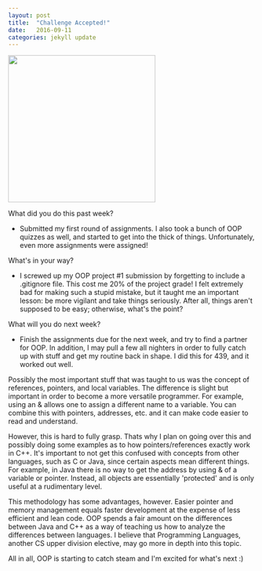 ```yaml
---
layout: post
title:  "Challenge Accepted!"
date:   2016-09-11
categories: jekyll update
---
```


<img src="/assets/profpic.JPG" width="300">

What did you do this past week?

- Submitted my first round of assignments. I also took a bunch of OOP quizzes as well, and started to get into the thick of things. Unfortunately, even more assignments were assigned!

What's in your way?

- I screwed up my OOP project #1 submission by forgetting to include a .gitignore file. This cost me 20% of the project grade! I felt extremely bad for making such a stupid mistake, but it taught me an important lesson: be more vigilant and take things seriously. After all, things aren't supposed to be easy; otherwise, what's the point?

What will you do next week?

- Finish the assignments due for the next week, and try to find a partner for OOP. In addition, I may pull a few all nighters in order to fully catch up with stuff and get my routine back in shape. I did this for 439, and it worked out well.


Possibly the most important stuff that was taught to us was the concept of references, pointers, and local variables. The difference is slight but important in order to become a more versatile programmer. For example, using an & allows one to assign a different name to a variable. You can combine this with pointers, addresses, etc. and it can make code easier to read and understand.

However, this is hard to fully grasp. Thats why I plan on going over this and possibly doing some examples as to how pointers/references exactly work in C++. It's important to not get this confused with concepts from other languages, such as C or Java, since certain aspects mean different things. For example, in Java there is no way to get the address by using & of a variable or pointer. Instead, all objects are essentially 'protected' and is only useful at a rudimentary level.

This methodology has some advantages, however. Easier pointer and memory management equals faster development at the expense of less efficient and lean code. OOP spends a fair amount on the differences between Java and C++ as a way of teaching us how to analyze the differences between languages. I believe that Programming Languages, another CS upper division elective, may go more in depth into this topic.

All in all, OOP is starting to catch steam and I'm excited for what's next :)

